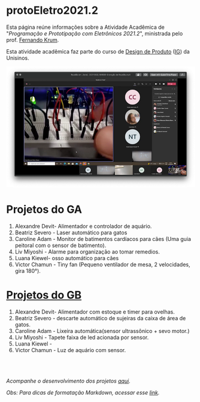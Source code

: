 # protoEletro2021.2

Esta página reúne informações sobre a Atividade Acadêmica de "_Programação e Prototipação com Eletrônicos 2021.2_", ministrada pelo prof. [Fernando Krum](http://www.ferkrum.com). 

Esta atividade acadêmica faz parte do curso de [Design de Produto](https://www.unisinos.br/graduacao/design-de-produto/porto-alegre)  ([IG](https://www.instagram.com/designproduto.unisinos/)) da Unisinos. 



![texto alternativo](/protoeletroGithub.png "descrição")




# Projetos do GA
1. Alexandre Devit- Alimentador e controlador de aquário.
2. Beatriz Severo - Laser automático para gatos
3. Caroline Adam - Monitor de batimentos cardíacos para cães (Uma guia peitoral com o sensor de batimento).
4. Liv Miyoshi - Alarme para organização ao tomar remedios.
5. Luana Kiewel- osso automático para cães
6. Victor Chamun - Tiny fan (Pequeno ventilador de mesa, 2 velocidades, gira 180°).



# [Projetos do GB](https://github.com/ferkrum/protoEletro2021.2/wiki#projetos-finais)

1. Alexandre Devit- Alimentador com estoque e timer para ovelhas.
2. Beatriz Severo - descarte automático de sujeiras da caixa de área de gatos.
3. Caroline Adam - Lixeira automática(sensor ultrassônico +  sevo motor.)
4. Liv Miyoshi - Tapete faixa de led acionada por sensor.
5. Luana Kiewel - 
6. Victor Chamun - Luz de aquário com sensor.


<br><br><br>
_Acompanhe o desenvolvimento dos projetos [aqui](https://github.com/ferkrum/protoEletro2021.2/wiki)._






_Obs: Para dicas de formatação Markdown, acessar esse [link](https://docs.pipz.com/central-de-ajuda/learning-center/guia-basico-de-markdown#open)._
